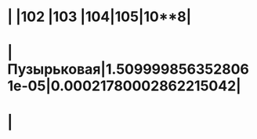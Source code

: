 # 
# |           |10**2                 |10**3                 |10**4|10**5|10**8|
# |Пузырьковая|1.5099998563528061e-05|0.00021780002862215042|
# |
#
#
#
#
#
#
#
#
#
#
